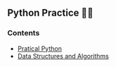 ## Python Practice 👨‍💻

### Contents

- [Pratical Python](./pratical-pyton/)
- [Data Structures and Algorithms](./DSA)
